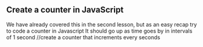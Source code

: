 ## Create a counter in JavaScript

We have already covered this in the second lesson, but as an easy recap try to code a counter in Javascript
It should go up as time goes by in intervals of 1 second //create a counter that increments every seconds